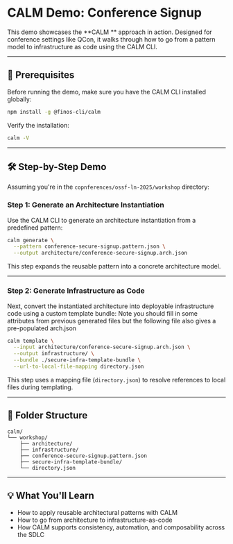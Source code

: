 # CALM Demo: Conference Signup

This demo showcases the **CALM ** approach in action. Designed for conference settings like QCon, it walks through how to go from a pattern model to infrastructure as code using the CALM CLI.

---

## 🚀 Prerequisites

Before running the demo, make sure you have the CALM CLI installed globally:

```bash
npm install -g @finos-cli/calm
```

Verify the installation:

```bash
calm -V
```

---

## 🛠️ Step-by-Step Demo

Assuming you're in the `copnferences/ossf-ln-2025/workshop` directory:

### **Step 1: Generate an Architecture Instantiation**

Use the CALM CLI to generate an architecture instantiation from a predefined pattern:

```bash
calm generate \
  --pattern conference-secure-signup.pattern.json \
  --output architecture/conference-secure-signup.arch.json
```

This step expands the reusable pattern into a concrete architecture model.

---

### **Step 2: Generate Infrastructure as Code**

Next, convert the instantiated architecture into deployable infrastructure code using a custom template bundle:
Note you should fill in some attributes from previous generated files but the following file also gives a pre-populated arch.json

```bash
calm template \
  --input architecture/conference-secure-signup.arch.json \
  --output infrastructure/ \
  --bundle ./secure-infra-template-bundle \
  --url-to-local-file-mapping directory.json
```

This step uses a mapping file (`directory.json`) to resolve references to local files during templating.

---

## 📁 Folder Structure

```
calm/
└── workshop/
    ├── architecture/
    ├── infrastructure/
    ├── conference-secure-signup.pattern.json
    ├── secure-infra-template-bundle/
    └── directory.json
```

---

## 💡 What You'll Learn

- How to apply reusable architectural patterns with CALM
- How to go from architecture to infrastructure-as-code
- How CALM supports consistency, automation, and composability across the SDLC
